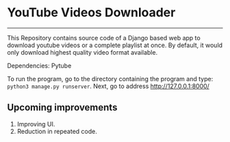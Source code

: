 # YouTube Videos Downloader
---
This Repository contains source code of a Django based web app to download youtube videos or a complete playlist at once. By default, it would only download highest quality video format available. 

Dependencies: Pytube

To run the program, go to the directory containing the program and type: <code>python3 manage.py runserver</code>.
Next, go to address <link>http://127.0.0.1:8000/</link>


Upcoming improvements
---
1. Improving UI.
2. Reduction in repeated code.

